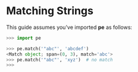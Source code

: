 
# Matching Strings

This guide assumes you've imported **pe** as follows:

```python
>>> import pe

```

```python
>>> pe.match('"abc"', 'abcdef')
<Match object; span=(0, 3), match='abc'>
>>> pe.match('"abc"', 'xyz')  # no match
>>>
```

